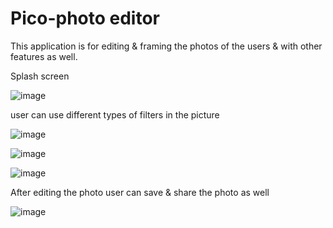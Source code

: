 # Pico-photo editor
 This application is for editing & framing the photos of the users & with other features as well.
 
 
 Splash screen
 
 ![image](https://user-images.githubusercontent.com/84410340/160286344-9918e885-9a0e-4ccb-8c49-3147f1470899.png)


user can use different types of filters in the picture

![image](https://user-images.githubusercontent.com/84410340/160286613-2c1b9e51-d8f4-4c55-b978-e705ff5af2a0.png)

![image](https://user-images.githubusercontent.com/84410340/160286297-e5e1d286-6165-4ff2-b48c-b4052ca92efc.png)

![image](https://user-images.githubusercontent.com/84410340/160286570-6495e065-f022-47b7-b2b9-aa2d3720a7dd.png)



After editing the photo user can save & share the photo as well

![image](https://user-images.githubusercontent.com/84410340/160286509-3201df56-9837-4540-9400-a0339b0cf6ed.png)



